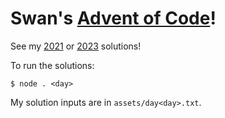 # Swan's [Advent of Code](https://adventofcode.com/2022/about)!

See my [2021](https://github.com/SwanX1/AoC2021) or [2023](https://github.com/SwanX1/AoC2023) solutions!

To run the solutions:
```
$ node . <day>
```

My solution inputs are in `assets/day<day>.txt`.
